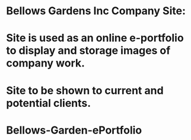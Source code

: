 # Bellows Gardens Inc Company Site:
# Site is used as an online e-portfolio to display and storage images of company work.
# Site to be shown to current and potential clients.
# Bellows-Garden-ePortfolio
